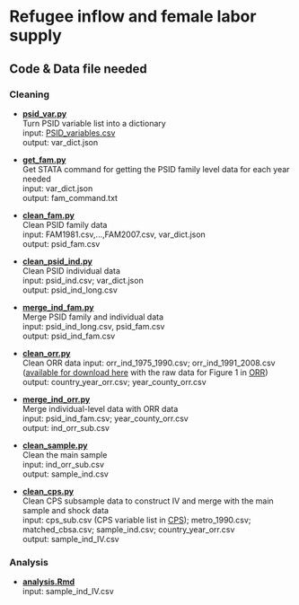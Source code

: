 # Refugee inflow and female labor supply

## Code & Data file needed
### Cleaning

- [**psid_var.py**](https://github.com/iefis/ma_thesis/blob/main/code/psid_var.py) \
Turn PSID variable list into a dictionary \
input: [PSID_variables.csv](https://github.com/iefis/ma_thesis/tree/main/data/PSID) \
output: var_dict.json

- [**get_fam.py**](https://github.com/iefis/ma_thesis/blob/main/code/get_fam.py) \
Get STATA command for getting the PSID family level data for each year needed \
input: var_dict.json \
output: fam_command.txt

- [**clean_fam.py**](https://github.com/iefis/ma_thesis/blob/main/code/clean_fam.py)  \
Clean PSID family data \
input: FAM1981.csv,...,FAM2007.csv, var_dict.json \
output: psid_fam.csv

- [**clean_psid_ind.py**](https://github.com/iefis/ma_thesis/blob/main/code/clean_psid_ind.py) \
Clean PSID individual data \
input: psid_ind.csv; var_dict.json \
output: psid_ind_long.csv

- [**merge_ind_fam.py**](https://github.com/iefis/ma_thesis/blob/main/code/merge_ind_fam.py) \
Merge PSID family and individual data \
input: psid_ind_long.csv, psid_fam.csv \
output: psid_ind_fam.csv

- [**clean_orr.py**](https://github.com/iefis/ma_thesis/blob/main/code/clean_orr.py) \
Clean ORR data
input: orr_ind_1975_1990.csv; orr_ind_1991_2008.csv  
([available for download here](https://www.refugeeresettlementdata.com/data.html) with
the raw data for Figure 1 in [ORR](https://github.com/iefis/ma_thesis/tree/main/data/ORR)) \
output: country_year_orr.csv; year_county_orr.csv

- [**merge_ind_orr.py**](https://github.com/iefis/ma_thesis/blob/main/code/merge_ind_orr.py) \
Merge individual-level data with ORR data \
input: psid_ind_fam.csv; year_county_orr.csv \
output: ind_orr_sub.csv 

- [**clean_sample.py**](https://github.com/iefis/ma_thesis/blob/main/code/clean_sample.py) \
Clean the main sample \
input: ind_orr_sub.csv \
output: sample_ind.csv

- [**clean_cps.py**](https://github.com/iefis/ma_thesis/blob/main/code/clean_cps.py) \
Clean CPS subsample data to construct IV and merge with the main sample and shock data \
input: 
cps_sub.csv (CPS variable list in [CPS](https://github.com/iefis/ma_thesis/tree/main/data/CPS)); 
metro_1990.csv; matched_cbsa.csv; sample_ind.csv; country_year_orr.csv \
output: sample_ind_IV.csv

### Analysis
- [**analysis.Rmd**](https://github.com/iefis/ma_thesis/blob/main/code/analysis.Rmd) \
input: sample_ind_IV.csv
